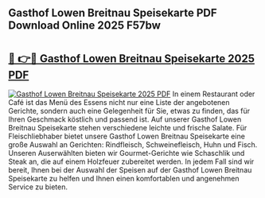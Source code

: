 ## Gasthof Lowen Breitnau Speisekarte PDF Download Online 2025 F57bw

# <h2><a href="http://gc8g1tv.nevu.top/?p=Gasthof+Lowen+Breitnau+Speisekarte">🔗 👉🔴 Gasthof Lowen Breitnau Speisekarte 2025 PDF</a></h2>

[![Gasthof Lowen Breitnau Speisekarte 2025 PDF](https://i.imgur.com/dBaPXMq.png)](http://gc8g1tv.nevu.top/?p=Gasthof+Lowen+Breitnau+Speisekarte)
In einem Restaurant oder Café ist das Menü des Essens nicht nur eine Liste der angebotenen Gerichte, sondern auch eine Gelegenheit für Sie, etwas zu finden, das für Ihren Geschmack köstlich und passend ist. Auf unserer Gasthof Lowen Breitnau Speisekarte stehen verschiedene leichte und frische Salate. Für Fleischliebhaber bietet unsere Gasthof Lowen Breitnau Speisekarte eine große Auswahl an Gerichten: Rindfleisch, Schweinefleisch, Huhn und Fisch. Unseren Auserwählten bieten wir Gourmet-Gerichte wie Schaschlik und Steak an, die auf einem Holzfeuer zubereitet werden. In jedem Fall sind wir bereit, Ihnen bei der Auswahl der Speisen auf der Gasthof Lowen Breitnau Speisekarte zu helfen und Ihnen einen komfortablen und angenehmen Service zu bieten.

